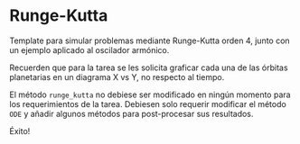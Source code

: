 # Runge-Kutta
Template para simular problemas mediante Runge-Kutta orden 4, junto con un ejemplo aplicado al oscilador armónico.

Recuerden que para la tarea se les solicita graficar cada una de las órbitas planetarias en un diagrama X vs Y, no respecto al tiempo.

El método ```runge_kutta``` no debiese ser modificado en ningún momento para los requerimientos de la tarea. Debiesen solo requerir modificar el método ```ODE``` y añadir algunos métodos para post-procesar sus resultados.

Éxito!
